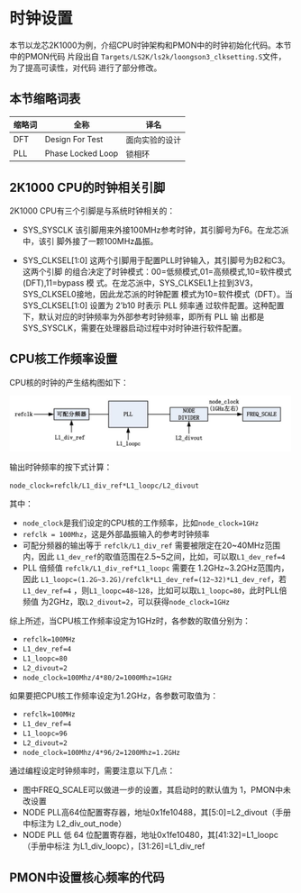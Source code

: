 # 时钟设置
本节以龙芯2K1000为例，介绍CPU时钟架构和PMON中的时钟初始化代码。本节中的PMON代码
片段出自 `Targets/LS2K/ls2k/loongson3_clksetting.S`文件，为了提高可读性，对代码
进行了部分修改。

## 本节缩略词表

缩略词 | 全称 | 译名
-------|------|------
DFT | Design For Test | 面向实验的设计
PLL | Phase Locked Loop | 锁相环


## 2K1000 CPU的时钟相关引脚
2K1000 CPU有三个引脚是与系统时钟相关的：

  * SYS_SYSCLK 该引脚用来外接100MHz参考时钟，其引脚号为F6。在龙芯派中，该引
    脚外接了一颗100MHz晶振。
    
  * SYS_CLKSEL[1:0] 这两个引脚用于配置PLL时钟输入，其引脚号为B2和C3。这两个引脚
    的组合决定了时钟模式：00=低频模式,01=高频模式,10=软件模式(DFT),11=bypass 模
    式。在龙芯派中，SYS_CLKSEL1上拉到3V3，SYS_CLKSEL0接地，因此龙芯派的时钟配置
    模式为10=软件模式（DFT）。当 SYS_CLKSEL[1:0] 设置为 2’b10 时表示 PLL 频率通
    过软件配置。这种配置下，默认对应的时钟频率为外部参考时钟频率，即所有 PLL 输
    出都是 SYS_SYSCLK，需要在处理器启动过程中对时钟进行软件配置。
    
## CPU核工作频率设置

CPU核的时钟的产生结构图如下：
  
<img src="images/ls2k-clock-core.jpg" width="500px">

输出时钟频率的按下式计算：

`node_clock=refclk/L1_div_ref*L1_loopc/L2_divout`

其中：

  * `node_clock`是我们设定的CPU核的工作频率，比如`node_clock=1GHz`
  * `refclk = 100Mhz`，这是外部晶振输入的参考时钟频率
  * 可配分频器的输出等于 `refclk/L1_div_ref` 需要被限定在20~40MHz范围内，因此
  `L1_dev_ref`的取值范围在2.5~5之间，比如，可以取`L1_dev_ref=4` 
  * PLL 倍频值 `refclk/L1_div_ref*L1_loopc` 需要在 1.2GHz~3.2GHz范围内，因此
    `L1_loopc=(1.2G~3.2G)/refclk*L1_dev_ref=(12~32)*L1_dev_ref`，若
    `L1_dev_ref=4` ，则`L1_loopc=48~128`，比如可以取`L1_loopc=80`，此时PLL倍频值
    为2GHz，取`L2_divout=2`，可以获得`node_clock=1GHz`
    
综上所述，当CPU核工作频率设定为1GHz时，各参数的取值分别为：
  * `refclk=100MHz`
  * `L1_dev_ref=4`
  * `L1_loopc=80`
  * `L2_divout=2`
  * `node_clock=100Mhz/4*80/2=1000Mhz=1GHz`
  
如果要把CPU核工作频率设定为1.2GHz，各参数可取值为：
  * `refclk=100MHz`
  * `L1_dev_ref=4`
  * `L1_loopc=96`
  * `L2_divout=2`
  * `node_clock=100Mhz/4*96/2=1200Mhz=1.2GHz`
  
通过编程设定时钟频率时，需要注意以下几点：
  
  * 图中FREQ_SCALE可以做进一步的设置，其启动时的默认值为 1，PMON中未改设置
  * NODE PLL高64位配置寄存器，地址0x1fe10488，其[5:0]=L2_divout（手册中标注为
    L2_div_out_node）
  * NODE PLL 低 64 位配置寄存器，地址0x1fe10480，其[41:32]=L1_loopc（手册中标注
    为L1_div_loopc），[31:26]=L1_div_ref
    
## PMON中设置核心频率的代码



